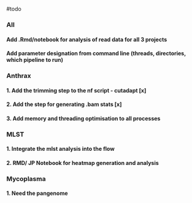 #todo

### All
#### Add .Rmd/notebook for analysis of read data for all 3 projects
#### Add parameter designation from command line (threads, directories, which pipeline to run)

### Anthrax
#### 1. Add the trimming step to the nf script - cutadapt [x]
#### 2. Add the step for generating .bam stats [x]
#### 3. Add memory and threading optimisation to all processes

### MLST
#### 1. Integrate the mlst analysis into the flow
#### 2. RMD/ JP Notebook for heatmap generation and analysis

### Mycoplasma
#### 1. Need the pangenome
